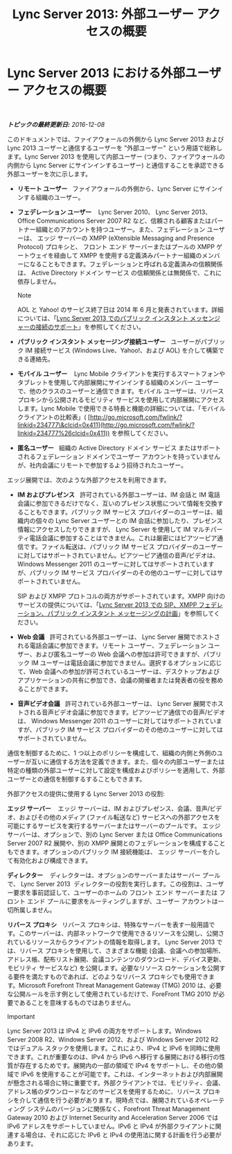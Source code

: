 ﻿---
title: 'Lync Server 2013: 外部ユーザー アクセスの概要'
TOCTitle: 外部ユーザー アクセスの概要
ms:assetid: 97aded6c-5fa3-4225-95a6-9ad094d61654
ms:mtpsurl: https://technet.microsoft.com/ja-jp/library/Gg398775(v=OCS.15)
ms:contentKeyID: 48272958
ms.date: 12/10/2016
mtps_version: v=OCS.15
ms.translationtype: HT
---

# Lync Server 2013 における外部ユーザー アクセスの概要

 

_**トピックの最終更新日:** 2016-12-08_

このドキュメントでは、ファイアウォールの外側から Lync Server 2013 および Lync 2013 ユーザーと通信するユーザーを "外部ユーザー" という用語で総称します。Lync Server 2013 を使用して内部ユーザー (つまり、ファイアウォールの内側から Lync Server にサインインするユーザー) と通信することを承認できる外部ユーザーを次に示します。

  - **リモート ユーザー**   ファイアウォールの外側から、Lync Server にサインインする組織のユーザー。

  - **フェデレーション ユーザー**    Lync Server 2010、 Lync Server 2013、 Office Communications Server 2007 R2 など、信頼される顧客またはパートナー組織とのアカウントを持つユーザー。また、フェデレーション ユーザーは、 エッジ サーバーの XMPP (eXtensible Messaging and Presence Protocol) プロキシと、 フロント エンド サーバーまたはプールの XMPP ゲートウェイを経由して XMPP を使用する定義済みパートナー組織のメンバーになることもできます。フェデレーションと呼ばれる定義済みの信頼関係は、 Active Directory ドメイン サービス の信頼関係とは無関係で、これに依存しません。
    
    > [!NOTE]
    > AOL と Yahoo! のサービス終了日は 2014 年 6 月と発表されています。詳細については、「<a href="lync-server-2013-support-for-public-instant-messenger-connectivity.md">Lync Server 2013 でのパブリック インスタント メッセンジャーの接続のサポート</a>」を参照してください。


  - **パブリック インスタント メッセージング接続ユーザー**   ユーザーがパブリック IM 接続サービス (Windows Live、Yahoo\!、および AOL) を介して構築できる連絡先。

  - **モバイル ユーザー**    Lync Mobile クライアントを実行するスマートフォンやタブレットを使用して内部展開にサインインする組織のメンバー ユーザーで、他のクラスのユーザーと通信できます。モバイル ユーザーは、リバース プロキシから公開されるモビリティ サービスを使用して内部展開にアクセスします。Lync Mobile で使用できる特長と機能の詳細については、「モバイル クライアントの比較表」( [http://go.microsoft.com/fwlink/?linkid=234777\&clcid=0x411](http://go.microsoft.com/fwlink/?linkid=234777%26clcid=0x411)) を参照してください。

  - **匿名ユーザー**   組織の Active Directory ドメイン サービス またはサポートされるフェデレーション ドメインでユーザー アカウントを持っていませんが、社内会議にリモートで参加するよう招待されたユーザー。

エッジ展開では、次のような外部アクセスを利用できます。

  - **IM およびプレゼンス**   許可されている外部ユーザーは、IM 会話と IM 電話会議に参加できるだけでなく、互いのプレゼンス状態について情報を交換することもできます。パブリック IM サービス プロバイダーのユーザーは、組織内の個々の Lync Server ユーザーとの IM 会話に参加したり、プレゼンス情報にアクセスしたりできますが、 Lync Server を使用して IM マルチパーティ電話会議に参加することはできません。これは厳密にはピアツーピア通信です。ファイル転送は、パブリック IM サービス プロバイダーのユーザーに対してはサポートされていません。ピアツーピア通信の音声/ビデオは、 Windows Messenger 2011 のユーザーに対してはサポートされていますが、パブリック IM サービス プロバイダーのその他のユーザーに対してはサポートされていません。
    
    SIP および XMPP プロトコルの両方がサポートされています。XMPP 向けのサービスの提供については、「[Lync Server 2013 での SIP、XMPP フェデレーション、パブリック インスタント メッセージングの計画](lync-server-2013-planning-for-sip-xmpp-federation-and-public-instant-messaging.md)」を参照してください。

  - **Web 会議**   許可されている外部ユーザーは、 Lync Server 展開でホストされる電話会議に参加できます。リモート ユーザー、フェデレーション ユーザー、および匿名ユーザーの Web 会議への参加は許可できますが、パブリック IM ユーザーは電話会議に参加できません。選択するオプションに応じて、Web 会議への参加が許可されているユーザーは、デスクトップおよびアプリケーションの共有に参加でき、会議の開催者または発表者の役を務めることができます。

  - **音声ビデオ会議**   許可されている外部ユーザーは、 Lync Server 展開でホストされる音声ビデオ会議に参加できます。ピアツーピア通信での音声/ビデオは、 Windows Messenger 2011 のユーザーに対してはサポートされていますが、パブリック IM サービス プロバイダーのその他のユーザーに対してはサポートされていません。

通信を制御するために、1 つ以上のポリシーを構成して、組織の内側と外側のユーザーが互いに通信する方法を定義できます。また、個々の内部ユーザーまたは特定の種類の外部ユーザーに対して設定を構成およびポリシーを適用して、外部ユーザーとの通信を制御するすることもできます。

外部アクセスの提供に使用する Lync Server 2013 の役割:

**エッジ サーバー**    エッジ サーバーは、IM およびプレゼンス、会議、音声/ビデオ、およびその他のメディア (ファイル転送など) サービスへの外部アクセスを可能にするサービスを実行するサーバーまたはサーバーのプールです。 エッジ サーバーは、オプションで、別の Lync Server または Office Communications Server 2007 R2 展開や、別の XMPP 展開とのフェデレーションを構成することもできます。オプションのパブリック IM 接続機能は、 エッジ サーバーを介して有効化および構成できます。

**ディレクター**    ディレクターは、オプションのサーバーまたはサーバー プールで、 Lync Server 2013  ディレクターの役割を実行します。この役割は、ユーザー要求を事前認証して、ユーザーのホームの フロント エンド サーバーまたは フロント エンド プールに要求をルーティングしますが、ユーザー アカウントは一切所属しません。

**リバース プロキシ**   リバース プロキシは、特殊なサーバーを表す一般用語です。このサーバーは、内部ネットワークで使用できるリソースを公開し、公開されているリソースからクライアントの情報を取得します。 Lync Server 2013 では、リバース プロキシを使用して、さまざまな機能 (会議、会議への参加場所、アドレス帳、配布リスト展開、会議コンテンツのダウンロード、デバイス更新、モビリティ サービスなど) を公開します。必要なリソース ロケーションを公開する要件を満たすものであれば、どのようなリバース プロキシでも使用できます。Microsoft Forefront Threat Management Gateway (TMG) 2010 は、必要な公開ルールを示す例として使用されているだけで、ForeFront TMG 2010 が必要であることを意味するものではありません。


> [!IMPORTANT]
> Lync Server 2013 は IPv4 と IPv6 の両方をサポートします。Windows Server&nbsp;2008&nbsp;R2、Windows Server 2012、および Windows Server 2012 R2 ではデュアル スタックを使用します。これにより、IPv4 と IPv6 を同時に使用できます。これが重要なのは、IPv4 から IPv6 へ移行する展開における移行の性質が存在するためです。展開内の一部の領域で IPv4 をサポートし、その他の領域で IPv6 を使用することが可能です。これは、インターネットおよび内部展開が懸念される場合に特に重要です。外部クライアントでは、モビリティ、会議、アドレス帳のダウンロードなどのサービスを使用するために、リバース プロキシを介して通信を行う必要があります。現時点では、展開されているオペレーティング システムのバージョンに関係なく、Forefront Threat Management Gateway 2010 および Internet Security and Acceleration Server 2006 では IPv6 アドレスをサポートしていません。IPv6 と IPv4 が外部クライアントに関連する場合は、それに応じた IPv6 と IPv4 の使用法に関する計画を行う必要があります。


